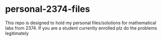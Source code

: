 # personal-2374-files
This repo is designed to hold my personal files/solutions for mathematical labs from 2374. If you are a student currently enrolled plz do the problems legitimately
